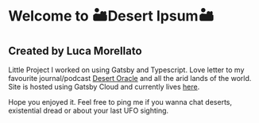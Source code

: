 # Welcome to 🏜Desert Ipsum🏜

## Created by Luca Morellato

Little Project I worked on using Gatsby and Typescript. Love letter to my favourite journal/podcast [Desert Oracle](https://www.desertoracle.com/) and all the arid lands of the world. Site is hosted using Gatsby Cloud and currently lives [here](https://desertipsum.gatsbyjs.io/).

Hope you enjoyed it. Feel free to ping me if you wanna chat deserts, existential dread or about your last UFO sighting.
